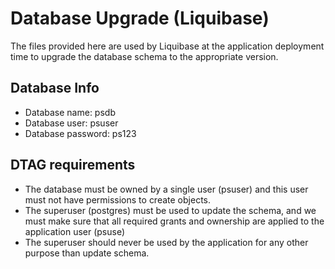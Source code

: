 # Database Upgrade (Liquibase)

The files provided here are used by Liquibase at the application deployment time to upgrade the database schema to the 
appropriate version.

## Database Info

* Database name: psdb
* Database user: psuser
* Database password: ps123

## DTAG requirements

* The database must be owned by a single user (psuser) and this user must not have permissions to create objects.
* The superuser (postgres) must be used to update the schema, and we must make sure that all required grants and 
ownership are applied to the application user (psuse)
* The superuser should never be used by the application for any other purpose than update schema.     